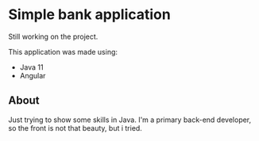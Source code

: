 # Simple bank application

Still working on the project.


This application was made using:
* Java 11
* Angular

## About
Just trying to show some skills in Java. I'm a primary back-end developer, so the front is not that beauty, but i tried.
